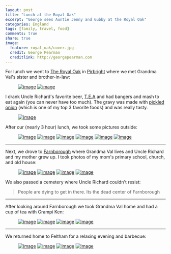 ```yaml
---
layout: post
title: "Lunch at the Royal Oak"
excerpt: "George sees Auntie Jenny and Gubby at the Royal Oak"
categories: England
tags: [family, travel, food]
comments: true
share: true
image:
  feature: royal_oak/cover.jpg
  credit: George Pearman
  creditlink: http://georgepearman.com
---
```


For lunch we went to [The Royal Oak](https://www.oldenglishinns.co.uk/our-locations/the-royal-oak-pirbright) in [Pirbright](https://en.wikipedia.org/wiki/Pirbright) where we met Grandma Val's sister and brother-in-law:

<figure class="half">
	<a href="{{site.url}}/images/royal_oak/2.jpg" title="The Royal Oak"><img src="{{site.url}}/images/royal_oak/2.jpg" alt="image"></a>
	<a href="{{site.url}}/images/royal_oak/3.jpg" title="The Royal Oak"><img src="{{site.url}}/images/royal_oak/3.jpg" alt="image"></a>
</figure>

I drank Uncle Richard's favorite beer, [T.E.A](http://www.hogsback.co.uk/product/t-e-a/) and had bangers and mash to eat again (you can never have too much).  The gravy was made with [pickled onion](https://en.wikipedia.org/wiki/Pickled_onion) (which is one of my top 3 favorite foods) and was really tasty.

<figure class="full">
	<a href="{{site.url}}/images/royal_oak/1.jpg" title="Bangers and mash"><img src="{{site.url}}/images/royal_oak/1.jpg" alt="image"></a>
</figure>

After our (nearly 3 hour) lunch, we took some pictures outside:

<figure class="third">
	<a href="{{site.url}}/images/royal_oak/uncle_richard/1.jpg" title="Gubby and George"><img src="{{site.url}}/images/royal_oak/uncle_richard/1.jpg" alt="image"></a>
	<a href="{{site.url}}/images/royal_oak/uncle_richard/2.jpg" title="Auntie Jenny, Gubby, and George"><img src="{{site.url}}/images/royal_oak/uncle_richard/2.jpg" alt="image"></a>
	<a href="{{site.url}}/images/royal_oak/uncle_richard/3.jpg" title="Auntie Jenny, Gubby, Grandma Val, Angharad, Bronwen, George"><img src="{{site.url}}/images/royal_oak/uncle_richard/3.jpg" alt="image"></a>
	<a href="{{site.url}}/images/royal_oak/uncle_richard/4.jpg" title="Auntie Jenny, Gubby, Grandma Val, Angharad, Bronwen, George"><img src="{{site.url}}/images/royal_oak/uncle_richard/4.jpg" alt="image"></a>
	<a href="{{site.url}}/images/royal_oak/uncle_richard/5.jpg" title="Selfie with Uncle Richard and Gubby"><img src="{{site.url}}/images/royal_oak/uncle_richard/5.jpg" alt="image"></a>
	<a href="{{site.url}}/images/royal_oak/uncle_richard/6.jpg" title="Auntie Jenny, Gubby, Grandma Val, Uncle Richard, Angharad, Bronwen, George"><img src="{{site.url}}/images/royal_oak/uncle_richard/6.jpg" alt="image"></a>
</figure>

---

Next, we drove to [Farnborough](https://en.wikipedia.org/wiki/Farnborough,_Hampshire) where Grandma Val lives and Uncle Richard and my
mother grew up.  I took photos of my mom's primary school, church, and old
house:

<figure class="half">
	<a href="{{site.url}}/images/royal_oak/4.jpg" title="Mom's primary school"><img src="{{site.url}}/images/royal_oak/4.jpg" alt="image"></a>
	<a href="{{site.url}}/images/royal_oak/5.jpg" title="Mom's old church"><img src="{{site.url}}/images/royal_oak/5.jpg" alt="image"></a>
	<a href="{{site.url}}/images/royal_oak/6.jpg" title="Mom's old house"><img src="{{site.url}}/images/royal_oak/6.jpg" alt="image"></a>
	<a href="{{site.url}}/images/royal_oak/7.jpg" title="Car Selfie"><img src="{{site.url}}/images/royal_oak/7.jpg" alt="image"></a>
</figure>

We also passed a cemetery where Uncle Richard couldn't resist:

> People are dying to get in there.
> Its the dead center of Farnborough

---

After looking around Farnborough we took Grandma Val home and had a cup of tea
with Grampi Ken:

<figure class="half">
	<a href="{{site.url}}/images/royal_oak/8.jpg" title="Selfie with Grampi Ken"><img src="{{site.url}}/images/royal_oak/8.jpg" alt="image"></a>
	<a href="{{site.url}}/images/royal_oak/9.jpg" title="Selfie with Grandma Val"><img src="{{site.url}}/images/royal_oak/9.jpg" alt="image"></a>
	<a href="{{site.url}}/images/royal_oak/10.jpg" title="Grandma and Grampi"><img src="{{site.url}}/images/royal_oak/10.jpg" alt="image"></a>
	<a href="{{site.url}}/images/royal_oak/11.jpg" title="Grandma and Grampi"><img src="{{site.url}}/images/royal_oak/11.jpg" alt="image"></a>
</figure>

---

We returned home to Feltham for a relaxing evening and barbecue:

<figure class="half">
	<a href="{{site.url}}/images/royal_oak/12.jpg" title="Quick, hide the beer"><img src="{{site.url}}/images/royal_oak/12.jpg" alt="image"></a>
	<a href="{{site.url}}/images/royal_oak/13.jpg" title="Bronwen plays guitar"><img src="{{site.url}}/images/royal_oak/13.jpg" alt="image"></a>
	<a href="{{site.url}}/images/royal_oak/14.jpg" title="Bronwen plays guitar"><img src="{{site.url}}/images/royal_oak/14.jpg" alt="image"></a>
	<a href="{{site.url}}/images/royal_oak/15.jpg" title="Bronwen plays guitar"><img src="{{site.url}}/images/royal_oak/15.jpg" alt="image"></a>
</figure>
